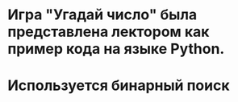 # Игра "Угадай число" была представлена лектором как пример кода на языке Python. 
# Используется бинарный поиск
